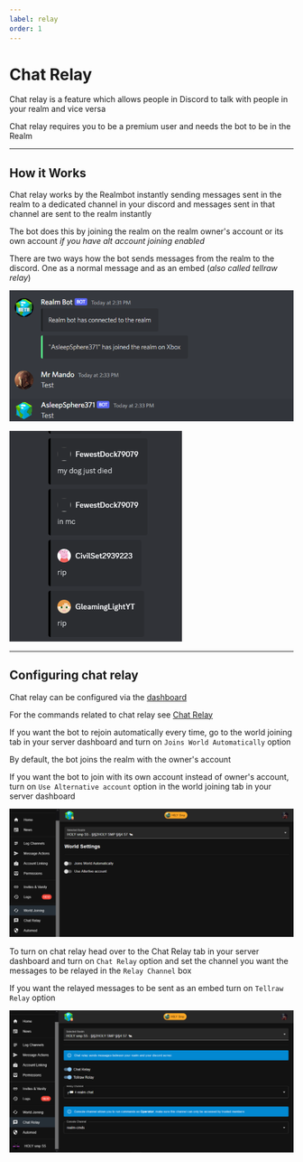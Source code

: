 ```yaml
---
label: relay
order: 1
---
```


# Chat Relay
Chat relay is a feature which allows people in Discord to talk with people in your realm and vice versa 

Chat relay requires you to be a premium user and needs the bot to be in the Realm

---

## How it Works 
  Chat relay works by the Realmbot instantly sending messages sent in the realm to a dedicated channel in your discord and messages sent in that channel are sent to the realm instantly 
  
  The bot does this by joining the realm on the realm owner's account or its own account *if you have alt account joining enabled* 
  
  There are two ways how the bot sends messages from the realm to the discord. One as a normal message and as an embed (*also called tellraw relay*)

  ![Example of normal relay message](/images/relay.png)  
  
  ![Example of tellraw relay](images/tr_relay.png)
  
---

## Configuring chat relay 
  Chat relay can be configured via the [dashboard](https://realmbot.dev/)
  
  For the commands related to chat relay see [Chat Relay](world.md) 
  
  If you want the bot to rejoin automatically every time, go to the world joining tab in your server dashboard and turn on `Joins World Automatically` option 
  
  By default, the bot joins the realm with the owner's account

  If you want the bot to join with its own account instead of owner's account, turn on `Use Alternative account` option in the world joining tab in your server dashboard 
  
  ![world joining tab](/images/wrld_join.png)
  
  To turn on chat relay head over to the Chat Relay tab in your server dashboard and turn on `Chat Relay` option and set the channel you want the messages to be relayed in the `Relay Channel` box
  
  If you want the relayed messages to be sent as an embed turn on `Tellraw Relay` option 
  
  ![Chat Relay tab](/images/chat_relay_tab.png) 
